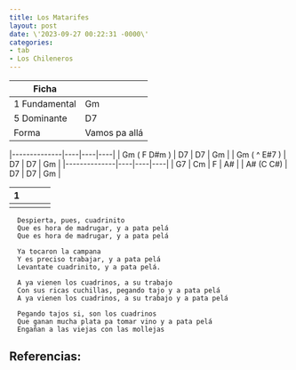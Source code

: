 ```yaml
---
title: Los Matarifes
layout: post
date: \'2023-09-27 00:22:31 -0000\'
categories:
- tab
- Los Chileneros
---
```


| Ficha         |               |
|---------------|---------------|
| 1 Fundamental | Gm            |
| 5 Dominante   | D7            |
| Forma         | Vamos pa allá |

|--------------|----|----|----|
| Gm ( F D#m ) | D7 | D7 | Gm |
| Gm ( ^ E#7 ) | D7 | D7 | Gm |
|--------------|----|----|----|
| G7           | Cm | F  | A# |
| A# (C C#)    | D7 | D7 | Gm |

| 1 |   |   |   |
|---|---|---|---|
|   |   |   |   |

~~~
  Despierta, pues, cuadrinito
  Que es hora de madrugar, y a pata pelá
  Que es hora de madrugar, y a pata pelá
~~~

~~~
  Ya tocaron la campana
  Y es preciso trabajar, y a pata pelá
  Levantate cuadrinito, y a pata pelá.
~~~

~~~
  A ya vienen los cuadrinos, a su trabajo
  Con sus ricas cuchillas, pegando tajo y a pata pelá
  A ya vienen los cuadrinos, a su trabajo y a pata pelá
~~~

~~~
  Pegando tajos si, son los cuadrinos
  Que ganan mucha plata pa tomar vino y a pata pelá
  Engañan a las viejas con las mollejas
~~~

Referencias:
- 
